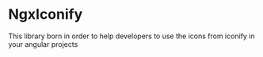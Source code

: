 # NgxIconify

This library born in order to help developers to use the icons from iconify in your angular projects
